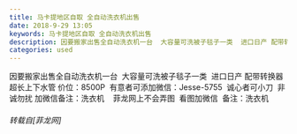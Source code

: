 ```yaml
---
title: 马卡提地区自取 全自动洗衣机出售
date: 2018-9-29 13:05
keywords: 马卡提地区自取 全自动洗衣机出售
description: 因要搬家出售全自动洗衣机一台  大容量可洗被子毯子一类  进口日产 配带转换器 超长上下水管 价位：8500P  有意者可添加微信：Jesse-5755  诚心者可小刀  非诚勿扰 加微信备注：洗衣机    菲龙网上不会弄图  看图加微信  备注：洗衣机
categories: used
---
```

<td class="t_f" id="postmessage_1905109">

因要搬家出售全自动洗衣机一台  大容量可洗被子毯子一类  进口日产 配带转换器 超长上下水管 价位：8500P  有意者可添加微信：Jesse-5755  诚心者可小刀  非诚勿扰 加微信备注：洗衣机    菲龙网上不会弄图  看图加微信  备注：洗衣机</td>
###### 转载自[菲龙网]